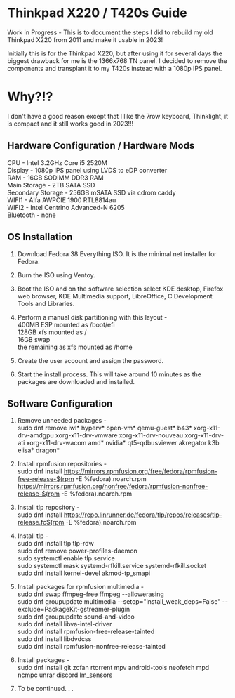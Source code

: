 # Thinkpad X220 / T420s Guide
Work in Progress - This is to document the steps I did to rebuild my old Thinkpad X220 from 2011 and make it usable in 2023!

Initially this is for the Thinkpad X220, but after using it for several days the biggest drawback for me is the 1366x768 TN panel. I decided to remove the components and transplant it to my T420s instead with a 1080p IPS panel.

# Why?!?
I don't have a good reason except that I like the 7row keyboard, Thinklight, it is compact and it still works good in 2023!!!

## Hardware Configuration / Hardware Mods
CPU - Intel 3.2GHz Core i5 2520M\
Display - 1080p IPS panel using LVDS to eDP converter\
RAM - 16GB SODIMM DDR3 RAM\
Main Storage - 2TB SATA SSD\
Secondary Storage - 256GB mSATA SSD via cdrom caddy\
WIFI1 - Alfa AWPCIE 1900 RTL8814au\
WIFI2 - Intel Centrino Advanced-N 6205\
Bluetooth - none


## OS Installation
1. Download Fedora 38 Everything ISO. It is the minimal net installer for Fedora.

2. Burn the ISO using Ventoy.

3. Boot the ISO and on the software selection select KDE desktop, Firefox web browser, KDE Multimedia support, LibreOffice, C Development Tools and Libraries.

4. Perform a manual disk partitioning with this layout - \
   400MB ESP mounted as /boot/efi\
   128GB xfs mounted as /\
   16GB swap\
   the remaining as xfs mounted as /home

5. Create the user account and assign the password.

6. Start the install process. This will take around 10 minutes as the packages are downloaded and installed.


## Software Configuration
1. Remove unneeded packages -\
   sudo dnf remove iwl* hyperv* open-vm* qemu-guest* b43* xorg-x11-drv-amdgpu xorg-x11-drv-vmware xorg-x11-drv-nouveau xorg-x11-drv-ati xorg-x11-drv-wacom amd* nvidia* qt5-qdbusviewer akregator k3b elisa* dragon*

2. Install rpmfusion repositories -\
   sudo dnf install https://mirrors.rpmfusion.org/free/fedora/rpmfusion-free-release-$(rpm -E %fedora).noarch.rpm https://mirrors.rpmfusion.org/nonfree/fedora/rpmfusion-nonfree-release-$(rpm -E %fedora).noarch.rpm

3. Install tlp repository -\
   sudo dnf install https://repo.linrunner.de/fedora/tlp/repos/releases/tlp-release.fc$(rpm -E %fedora).noarch.rpm
   
4. Install tlp -\
   sudo dnf install tlp tlp-rdw\
   sudo dnf remove power-profiles-daemon\
   sudo systemctl enable tlp.service\
   sudo systemctl mask systemd-rfkill.service systemd-rfkill.socket\
   sudo dnf install kernel-devel akmod-tp_smapi
   
5. Install packages for rpmfusion multimedia -\
   sudo dnf swap ffmpeg-free ffmpeg --allowerasing\
   sudo dnf groupupdate multimedia --setop="install_weak_deps=False" --exclude=PackageKit-gstreamer-plugin\
   sudo dnf groupupdate sound-and-video\
   sudo dnf install libva-intel-driver\
   sudo dnf install rpmfusion-free-release-tainted\
   sudo dnf install libdvdcss\
   sudo dnf install rpmfusion-nonfree-release-tainted

6. Install packages -\
   sudo dnf install git zcfan rtorrent mpv android-tools neofetch mpd ncmpc unrar discord lm_sensors
   
7. To be continued. . .
